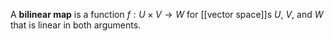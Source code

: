 A **bilinear map** is a function $f: U \times V \to W$ for [[vector space]]s $U$, $V$, and $W$ that is linear in both arguments. 
